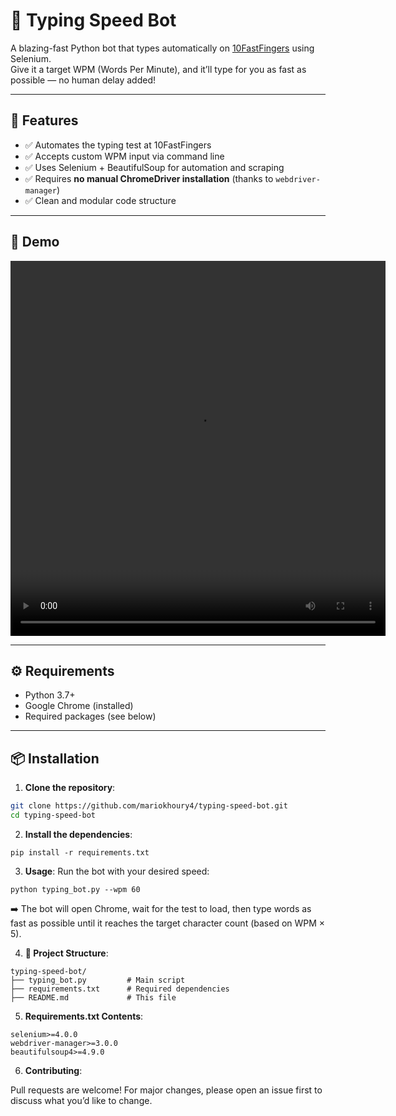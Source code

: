 # 🧠 Typing Speed Bot

A blazing-fast Python bot that types automatically on [10FastFingers](https://10fastfingers.com/typing-test/english) using Selenium.  
Give it a target WPM (Words Per Minute), and it’ll type for you as fast as possible — no human delay added!

---

## 🚀 Features

- ✅ Automates the typing test at 10FastFingers
- ✅ Accepts custom WPM input via command line
- ✅ Uses Selenium + BeautifulSoup for automation and scraping
- ✅ Requires **no manual ChromeDriver installation** (thanks to `webdriver-manager`)
- ✅ Clean and modular code structure

---

## 📸 Demo
<video width="600" height="600" controls>
  <source src="https://github.com/mariokhoury4/10fastfingers-bot/blob/main/media/demo.mp4" type="video/mp4">
</video>

---

## ⚙️ Requirements

- Python 3.7+
- Google Chrome (installed)
- Required packages (see below)

---

## 📦 Installation

1. **Clone the repository**:

```bash
git clone https://github.com/mariokhoury4/typing-speed-bot.git
cd typing-speed-bot
```

2. **Install the dependencies**:
```
pip install -r requirements.txt
```

3. **Usage**:
Run the bot with your desired speed:
```
python typing_bot.py --wpm 60
```
➡️ The bot will open Chrome, wait for the test to load, then type words as fast as possible until it reaches the target character count (based on WPM × 5).

4. **📁 Project Structure**:
```
typing-speed-bot/
├── typing_bot.py         # Main script
├── requirements.txt      # Required dependencies
├── README.md             # This file
```
5. **Requirements.txt Contents**:
```
selenium>=4.0.0
webdriver-manager>=3.0.0
beautifulsoup4>=4.9.0
```
6. **Contributing**:   


Pull requests are welcome! For major changes, please open an issue first to discuss what you’d like to change.


